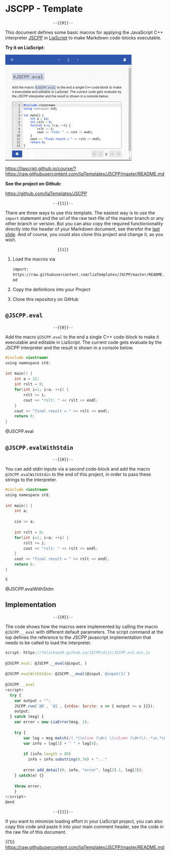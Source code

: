 <!--
author:   André Dietrich

email:    andre.dietrich@ovgu.de

version:  0.3.0

language: en

narrator: US English Female

comment:  Two macros that can be used to execute C++ snippets in LiaScript.


script:   https://felixhao28.github.io/JSCPP/dist/JSCPP.es5.min.js

@JSCPP.__eval
<script>
  try {
    var output = "";
    JSCPP.run(`@0`, `@1`, {stdio: {write: s => { output += s }}});
    output;
  } catch (msg) {
    var error = new LiaError(msg, 1);
    try {
        var log = msg.match(/(.*)\nline (\d+) \(column (\d+)\):.*\n.*\n(.*)/);
        var info = log[1] + " " + log[4];
        if (info.length > 80)
          info = info.substring(0,76) + "..."
        error.add_detail(0, info, "error", log[2]-1, log[3]);
    } catch(e) {}
    throw error;
    }
</script>
@end

@JSCPP.eval: @JSCPP.__eval(@input, )

@JSCPP.evalWithStdin: @JSCPP.__eval(@input,`@input(1)`)

-->

# JSCPP - Template


                         --{{0}}--
This document defines some basic macros for applying the JavaScript C++
interpreter [JSCPP](https://felixhao28.github.io/JSCPP) in
[LiaScript](https://LiaScript.github.io) to make Markdown code-blocks
executable.

__Try it on LiaScript:__

<!-- hidden = "true" -->
![demo](demo.gif)

https://liascript.github.io/course/?https://raw.githubusercontent.com/liaTemplates/JSCPP/master/README.md

__See the project on Github:__

https://github.com/liaTemplates/JSCPP

                         --{{1}}--
There are three ways to use this template. The easiest way is to use the
`import` statement and the url of the raw text-file of the master branch or any
other branch or version. But you can also copy the required functionionality
directly into the header of your Markdown document, see therefor the
[last slide](#4). And of course, you could also clone this project and change
it, as you wish.

                           {{1}}
1. Load the macros via

   `import: https://raw.githubusercontent.com/liaTemplates/JSCPP/master/README.md`

2. Copy the definitions into your Project

3. Clone this repository on GitHub


## `@JSCPP.eval`


                         --{{0}}--
Add the macro `@JSCPP.eval` to the end a single C++ code-block to make it
executable and editable in LiaScript. The current code gets evaluate by the
JSCPP interpreter and the result is shown in a console below.


``` c
#include <iostream>
using namespace std;

int main() {
    int a = 12;
    int rslt = 0;
    for(int i=1; i<a; ++i) {
        rslt += i;
        cout << "rslt: " << rslt << endl;
    }
    cout << "final result = " << rslt << endl;
    return 0;
}
```
@JSCPP.eval



## `@JSCPP.evalWithStdin`

                         --{{0}}--
You can add stdin inputs via a second code-block and add the macro
`@JSCPP.evalWithStdin` to the end of this project, in order to pass these
strings to the interpreter.


```c
#include <iostream>
using namespace std;

int main() {
    int a;

    cin >> a;

    int rslt = 0;
    for(int i=1; i<a; ++i) {
        rslt += i;
        cout << "rslt: " << rslt << endl;
    }
    cout << "final result = " << rslt << endl;
    return 0;
}
```
``` text +stdin
5
```
@JSCPP.evalWithStdin


## Implementation

                         --{{0}}--
The code shows how the macros were implemented by calling the macro
`@JSCPP.__eval` with different default parameters. The script command at the top
defines the reference to the JSCPP javascript implementation that needs to be
called to load the interpreter.

``` js
script: https://felixhao28.github.io/JSCPP/dist/JSCPP.es5.min.js

@JSCPP.eval: @JSCPP.__eval(@input, )

@JSCPP.evalWithStdin: @JSCPP.__eval(@input,`@input(1)`)

@JSCPP.__eval
<script>
  try {
    var output = "";
    JSCPP.run(`@0`, `@1`, {stdio: {write: s => { output += s }}});
    output;
  } catch (msg) {
    var error = new LiaError(msg, 1);

    try {
        var log = msg.match(/(.*)\nline (\d+) \(column (\d+)\):.*\n.*\n(.*)/);
        var info = log[1] + " " + log[4];

        if (info.length > 80)
          info = info.substring(0,76) + "..."

        error.add_detail(0, info, "error", log[2]-1, log[3]);
    } catch(e) {}

    throw error;
    }
</script>
@end
```

                         --{{1}}--
If you want to minimize loading effort in your LiaScript project, you can also
copy this code and paste it into your main comment header, see the code in the
raw file of this document.

{{1}} https://raw.githubusercontent.com/liaTemplates/JSCPP/master/README.md

